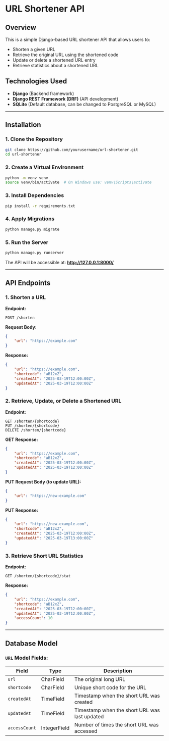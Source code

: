 # URL Shortener API

## Overview
This is a simple Django-based URL shortener API that allows users to:
- Shorten a given URL
- Retrieve the original URL using the shortened code
- Update or delete a shortened URL entry
- Retrieve statistics about a shortened URL

## Technologies Used
- **Django** (Backend framework)
- **Django REST Framework (DRF)** (API development)
- **SQLite** (Default database, can be changed to PostgreSQL or MySQL)

---

## Installation
### 1. Clone the Repository
```sh
git clone https://github.com/yourusername/url-shortener.git
cd url-shortener
```

### 2. Create a Virtual Environment
```sh
python -m venv venv
source venv/bin/activate  # On Windows use: venv\Scripts\activate
```

### 3. Install Dependencies
```sh
pip install -r requirements.txt
```

### 4. Apply Migrations
```sh
python manage.py migrate
```

### 5. Run the Server
```sh
python manage.py runserver
```

The API will be accessible at: **http://127.0.0.1:8000/**

---

## API Endpoints

### 1. Shorten a URL
**Endpoint:**
```http
POST /shorten
```
**Request Body:**
```json
{
    "url": "https://example.com"
}
```
**Response:**
```json
{
    "url": "https://example.com",
    "shortcode": "aB12xZ",
    "createdAt": "2025-03-19T12:00:00Z",
    "updatedAt": "2025-03-19T12:00:00Z"
}
```

### 2. Retrieve, Update, or Delete a Shortened URL
**Endpoint:**
```http
GET /shorten/{shortcode}
PUT /shorten/{shortcode}
DELETE /shorten/{shortcode}
```
**GET Response:**
```json
{
    "url": "https://example.com",
    "shortcode": "aB12xZ",
    "createdAt": "2025-03-19T12:00:00Z",
    "updatedAt": "2025-03-19T12:00:00Z"
}
```

**PUT Request Body (to update URL):**
```json
{
    "url": "https://new-example.com"
}
```
**PUT Response:**
```json
{
    "url": "https://new-example.com",
    "shortcode": "aB12xZ",
    "createdAt": "2025-03-19T12:00:00Z",
    "updatedAt": "2025-03-19T13:00:00Z"
}
```

### 3. Retrieve Short URL Statistics
**Endpoint:**
```http
GET /shorten/{shortcode}/stat
```
**Response:**
```json
{
    "url": "https://example.com",
    "shortcode": "aB12xZ",
    "createdAt": "2025-03-19T12:00:00Z",
    "updatedAt": "2025-03-19T12:00:00Z",
    "accessCount": 10
}
```

---

## Database Model
### `URL` Model Fields:
| Field         | Type         | Description |
|--------------|-------------|-------------|
| `url`        | CharField   | The original long URL |
| `shortcode`  | CharField   | Unique short code for the URL |
| `createdAt`  | TimeField   | Timestamp when the short URL was created |
| `updatedAt`  | TimeField   | Timestamp when the short URL was last updated |
| `accessCount`| IntegerField| Number of times the short URL was accessed |

